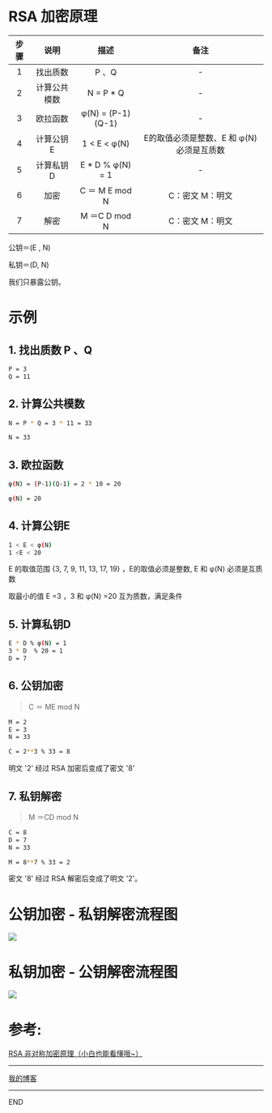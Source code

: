 # RSA 加密原理

| 步骤 |          说明          | 描述| 备注 |
| :----: | :--------------------: | :--------------------: | :--------------------: |
|   1    |  找出质数  | P 、Q	 | - | 
|   2   | 计算公共模数   | N = P * Q	 | - | 
|   3  |  欧拉函数  |  φ(N) = (P-1)(Q-1)	 | - | 
|   4 |  计算公钥E	  |  1 < E < φ(N) 	 | E的取值必须是整数、E 和 φ(N) 必须是互质数 | 
|   5|  计算私钥D  | 	E * D % φ(N) = 1 | - | 
|   6|   加密	 | 	C ＝ M E mod N | C：密文 M：明文 | 
|   7|  解密	  |  M ＝C D mod N		 | C：密文 M：明文 | 

公钥＝(E , N) 

私钥＝(D, N)

我们只暴露公钥。

# 示例

## 1. 找出质数 P 、Q

``` bash
P = 3  
Q = 11
```

## 2. 计算公共模数

``` bash 
N = P * Q = 3 * 11 = 33

N = 33
```

## 3. 欧拉函数

``` bash 
φ(N) = (P-1)(Q-1) = 2 * 10 = 20

φ(N) = 20
```

## 4. 计算公钥E

``` bash 
1 < E < φ(N)
1 <E < 20
```

E 的取值范围 {3, 7, 9, 11, 13, 17, 19} ，E的取值必须是整数, E 和 φ(N) 必须是互质数 

取最小的值 E =3 ，3 和 φ(N) =20 互为质数，满足条件

## 5. 计算私钥D

``` bash 
E * D % φ(N) = 1
3 * D  % 20 = 1 
D = 7
```

## 6. 公钥加密

> C ＝ ME mod N

``` bash 
M = 2
E = 3
N = 33

C = 2**3 % 33 = 8
```

明文 '2' 经过 RSA 加密后变成了密文 '8'

## 7. 私钥解密

> M ＝CD mod N

``` bash 
C = 8
D = 7
N = 33

M = 8**7 % 33 = 2
```

密文 '8' 经过 RSA 解密后变成了明文 '2'。

# 公钥加密 - 私钥解密流程图

![](https://img2018.cnblogs.com/blog/667853/201905/667853-20190528004116305-632097529.png)

# 私钥加密 - 公钥解密流程图

![](https://img2018.cnblogs.com/blog/667853/201905/667853-20190528004214262-1798691972.png)

# 参考:

[RSA 非对称加密原理（小白也能看懂哦~）](https://www.cnblogs.com/shoshana-kong/p/10934686.html)

---

[我的博客](https://github.com/zhongzihao1996/my-blog/tree/master)

---

END
